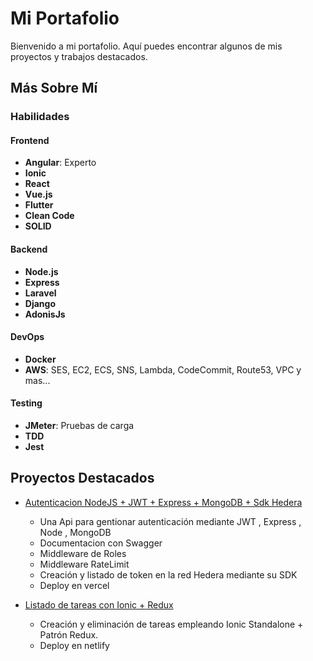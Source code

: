 # Mi Portafolio

Bienvenido a mi portafolio. Aquí puedes encontrar algunos de mis proyectos y trabajos destacados.

## Más Sobre Mí

### Habilidades

#### Frontend
- **Angular**: Experto
- **Ionic**
- **React**
- **Vue.js**
- **Flutter**
- **Clean Code**
- **SOLID**

#### Backend
- **Node.js**
- **Express**
- **Laravel**
- **Django**
- **AdonisJs**

#### DevOps
- **Docker**
- **AWS**: SES, EC2, ECS, SNS, Lambda, CodeCommit, Route53, VPC y mas...

#### Testing
- **JMeter**: Pruebas de carga
- **TDD**
- **Jest**

## Proyectos Destacados

- [Autenticacion NodeJS + JWT + Express + MongoDB + Sdk Hedera](https://vercel-demo-one-plum.vercel.app/api-docs/)
  - Una Api para gentionar autenticación mediante JWT , Express , Node , MongoDB
  - Documentacion con Swagger
  - Middleware de Roles
  - Middleware RateLimit
  - Creación y listado de token en la red Hedera mediante su SDK
  - Deploy en vercel
 
- [Listado de tareas con Ionic + Redux](https://todoionic-ngrx.netlify.app/)
  - Creación y eliminación de tareas empleando Ionic Standalone + Patrón Redux.
  - Deploy en netlify



